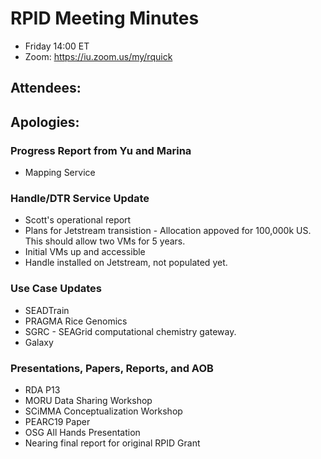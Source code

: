 # RPID Meeting Minutes

   * Friday 14:00 ET 
   * Zoom: https://iu.zoom.us/my/rquick 
   
## Attendees: 
## Apologies: 
 
### Progress Report from Yu and Marina
   * Mapping Service

### Handle/DTR Service Update
   * Scott's operational report 
   * Plans for Jetstream transistion - Allocation appoved for 100,000k US. This should allow two VMs for 5 years. 
   * Initial VMs up and accessible
   * Handle installed on Jetstream, not populated yet. 

### Use Case Updates
   * SEADTrain 
   * PRAGMA Rice Genomics  
   * SGRC - SEAGrid computational chemistry gateway. 
   * Galaxy 

### Presentations, Papers, Reports, and AOB
   * RDA P13
   * MORU Data Sharing Workshop
   * SCiMMA Conceptualization Workshop
   * PEARC19 Paper
   * OSG All Hands Presentation
   * Nearing final report for original RPID Grant

